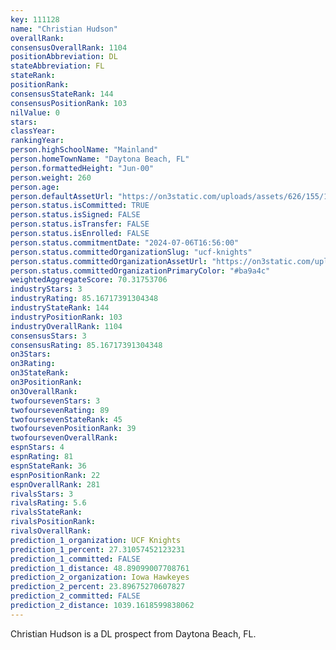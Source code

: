 ```yaml
---
key: 111128
name: "Christian Hudson"
overallRank: 
consensusOverallRank: 1104
positionAbbreviation: DL
stateAbbreviation: FL
stateRank: 
positionRank: 
consensusStateRank: 144
consensusPositionRank: 103
nilValue: 0
stars: 
classYear: 
rankingYear: 
person.highSchoolName: "Mainland"
person.homeTownName: "Daytona Beach, FL"
person.formattedHeight: "Jun-00"
person.weight: 260
person.age: 
person.defaultAssetUrl: "https://on3static.com/uploads/assets/626/155/155626.jpg"
person.status.isCommitted: TRUE
person.status.isSigned: FALSE
person.status.isTransfer: FALSE
person.status.isEnrolled: FALSE
person.status.commitmentDate: "2024-07-06T16:56:00"
person.status.committedOrganizationSlug: "ucf-knights"
person.status.committedOrganizationAssetUrl: "https://on3static.com/uploads/assets/295/150/150295.svg"
person.status.committedOrganizationPrimaryColor: "#ba9a4c"
weightedAggregateScore: 70.31753706
industryStars: 3
industryRating: 85.16717391304348
industryStateRank: 144
industryPositionRank: 103
industryOverallRank: 1104
consensusStars: 3
consensusRating: 85.16717391304348
on3Stars: 
on3Rating: 
on3StateRank: 
on3PositionRank: 
on3OverallRank: 
twofoursevenStars: 3
twofoursevenRating: 89
twofoursevenStateRank: 45
twofoursevenPositionRank: 39
twofoursevenOverallRank: 
espnStars: 4
espnRating: 81
espnStateRank: 36
espnPositionRank: 22
espnOverallRank: 281
rivalsStars: 3
rivalsRating: 5.6
rivalsStateRank: 
rivalsPositionRank: 
rivalsOverallRank: 
prediction_1_organization: UCF Knights
prediction_1_percent: 27.31057452123231
prediction_1_committed: FALSE
prediction_1_distance: 48.89099007708761
prediction_2_organization: Iowa Hawkeyes
prediction_2_percent: 23.89675270607827
prediction_2_committed: FALSE
prediction_2_distance: 1039.1618599838062
---
```

Christian Hudson is a DL prospect from Daytona Beach, FL.
